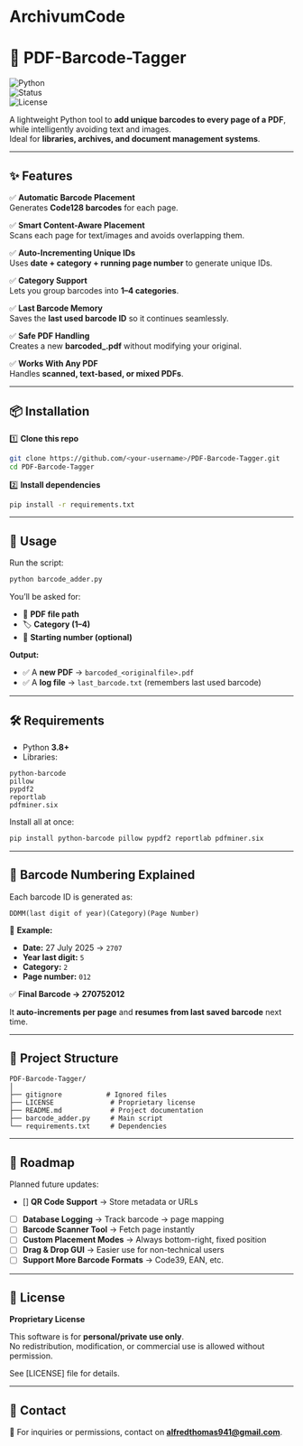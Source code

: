 # ArchivumCode
# 📄 PDF-Barcode-Tagger  

![Python](https://img.shields.io/badge/python-3.8%2B-blue.svg)  
![Status](https://img.shields.io/badge/status-pre--alpha-orange.svg)  
![License](https://img.shields.io/badge/license-proprietary-red.svg)  

A lightweight Python tool to **add unique barcodes to every page of a PDF**, while intelligently avoiding text and images.  
Ideal for **libraries, archives, and document management systems**.  

---

## ✨ Features  

✅ **Automatic Barcode Placement**  
Generates **Code128 barcodes** for each page.  

✅ **Smart Content-Aware Placement**  
Scans each page for text/images and avoids overlapping them.  

✅ **Auto-Incrementing Unique IDs**  
Uses **date + category + running page number** to generate unique IDs.  

✅ **Category Support**  
Lets you group barcodes into **1–4 categories**.  

✅ **Last Barcode Memory**  
Saves the **last used barcode ID** so it continues seamlessly.  

✅ **Safe PDF Handling**  
Creates a new **barcoded_<filename>.pdf** without modifying your original.  

✅ **Works With Any PDF**  
Handles **scanned, text-based, or mixed PDFs**.  

---

## 📦 Installation  

1️⃣ **Clone this repo**  
```bash
git clone https://github.com/<your-username>/PDF-Barcode-Tagger.git
cd PDF-Barcode-Tagger
```

2️⃣ **Install dependencies**  
```bash
pip install -r requirements.txt
```

---

## 🚀 Usage  

Run the script:  

```bash
python barcode_adder.py
```

You’ll be asked for:  

- 📄 **PDF file path**  
- 🏷️ **Category (1–4)**  
- 🔢 **Starting number (optional)**  

**Output:**  

- ✅ A **new PDF** → `barcoded_<originalfile>.pdf`  
- ✅ A **log file** → `last_barcode.txt` (remembers last used barcode)  

---

## 🛠 Requirements  

- Python **3.8+**  
- Libraries:  

```text
python-barcode
pillow
pypdf2
reportlab
pdfminer.six
```

Install all at once:  

```bash
pip install python-barcode pillow pypdf2 reportlab pdfminer.six
```

---

## 🔢 Barcode Numbering Explained  

Each barcode ID is generated as:  

```
DDMM(last digit of year)(Category)(Page Number)
```

📌 **Example:**  

- **Date:** 27 July 2025 → `2707`  
- **Year last digit:** `5`  
- **Category:** `2`  
- **Page number:** `012`  

✅ **Final Barcode → 270752012**  

It **auto-increments per page** and **resumes from last saved barcode** next time.  

---

## 📂 Project Structure  

```
PDF-Barcode-Tagger/
│
├── gitignore           # Ignored files
├── LICENSE              # Proprietary license 
├── README.md            # Project documentation  
├── barcode_adder.py     # Main script
└── requirements.txt     # Dependencies
```

---

## 🔮 Roadmap  

Planned future updates:  

- [] **QR Code Support** → Store metadata or URLs  
- [ ] **Database Logging** → Track barcode → page mapping  
- [ ] **Barcode Scanner Tool** → Fetch page instantly  
- [ ] **Custom Placement Modes** → Always bottom-right, fixed position  
- [ ] **Drag & Drop GUI** → Easier use for non-technical users  
- [ ] **Support More Barcode Formats** → Code39, EAN, etc.  

---

## 📜 License  

**Proprietary License**  

This software is for **personal/private use only**.  
No redistribution, modification, or commercial use is allowed without permission.  

See [LICENSE] file for details.  

---

## 📨 Contact  

📧 For inquiries or permissions, contact on **alfredthomas941@gmail.com**.  
